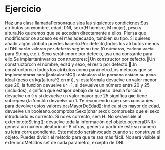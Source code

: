 # Ejercicio

Haz una clase llamadaPersonaque siga las siguientes condiciones:Sus atributos son:nombre, edad, DNI, sexo(H hombre, M
mujer), peso y altura.No queremos que se accedan directamente a ellos. Piensa que modificador de acceso es el más
adecuado, también su tipo. Si quieres añadir algún atributo puedes hacerlo.Por defecto,todos los atributos menos el DNI
serán valores por defecto según su tipo (0 números, cadena vacía para String, etc.). Sexo seráhombre por defecto, usa
una constante para ello.Se implantaránvarios constructores:Un constructor por defecto.Un constructorcon el nombre,
edad y sexo, el resto por defecto.Un constructorcon todos los atributos como parámetro.Los métodos que se implementaran
son:calcularIMC(): calculara si la persona estáen su peso ideal (peso en kg/(altura^2 en m)), si estafórmula devuelve
un valor menor que 20, la función devuelve un -1, si devuelve un número entre 20 y 25 (incluidos), significa que estápor
debajo de su peso idealla función devuelve un 0 y si devuelve un valor mayor que 25 significa que tiene sobrepeso,la
función devuelve un 1. Te recomiendo que uses constantes para devolver estos valores.oesMayorDeEdad(): indica si es
mayor de edad, devuelve un booleano.ocomprobarSexo(char sexo): comprueba que el sexo introducido es correcto. Si no es
correcto, sera H. No serávisible al exterior.otoString(): devuelve toda la información del objeto.ogeneraDNI(): genera
un número aleatorio de 8 cifras, genera a partir de este su número su letra correspondiente. Este método seráinvocado
cuando se construya el objeto. Puedes dividir el método para que te sea más fácil. No será visible al exterior.oMétodos
set de cada parámetro, excepto de DNI.